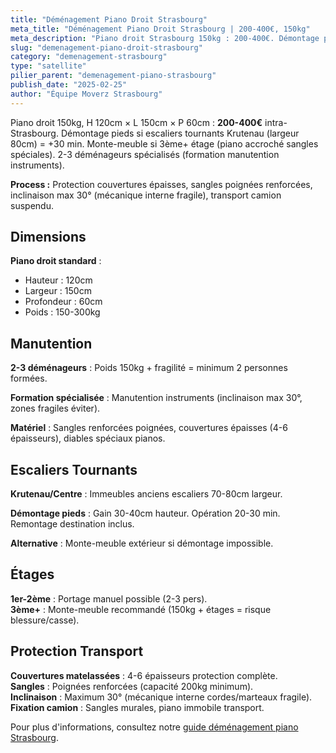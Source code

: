 ```yaml
---
title: "Déménagement Piano Droit Strasbourg"
meta_title: "Déménagement Piano Droit Strasbourg | 200-400€, 150kg"
meta_description: "Piano droit Strasbourg 150kg : 200-400€. Démontage pieds si escaliers tournants Krutenau. Monte-meuble 3ème+ étage. 2-3 déménageurs spécialisés."
slug: "demenagement-piano-droit-strasbourg"
category: "demenagement-strasbourg"
type: "satellite"
pilier_parent: "demenagement-piano-strasbourg"
publish_date: "2025-02-25"
author: "Équipe Moverz Strasbourg"
---
```


Piano droit 150kg, H 120cm × L 150cm × P 60cm : **200-400€** intra-Strasbourg. Démontage pieds si escaliers tournants Krutenau (largeur 80cm) = +30 min. Monte-meuble si 3ème+ étage (piano accroché sangles spéciales). 2-3 déménageurs spécialisés (formation manutention instruments).

**Process :** Protection couvertures épaisses, sangles poignées renforcées, inclinaison max 30° (mécanique interne fragile), transport camion suspendu.

## Dimensions

**Piano droit standard** :  
- Hauteur : 120cm  
- Largeur : 150cm  
- Profondeur : 60cm  
- Poids : 150-300kg

## Manutention

**2-3 déménageurs** : Poids 150kg + fragilité = minimum 2 personnes formées.

**Formation spécialisée** : Manutention instruments (inclinaison max 30°, zones fragiles éviter).

**Matériel** : Sangles renforcées poignées, couvertures épaisses (4-6 épaisseurs), diables spéciaux pianos.

## Escaliers Tournants

**Krutenau/Centre** : Immeubles anciens escaliers 70-80cm largeur.

**Démontage pieds** : Gain 30-40cm hauteur. Opération 20-30 min. Remontage destination inclus.

**Alternative** : Monte-meuble extérieur si démontage impossible.

## Étages

**1er-2ème** : Portage manuel possible (2-3 pers).  
**3ème+** : Monte-meuble recommandé (150kg + étages = risque blessure/casse).

## Protection Transport

**Couvertures matelassées** : 4-6 épaisseurs protection complète.  
**Sangles** : Poignées renforcées (capacité 200kg minimum).  
**Inclinaison** : Maximum 30° (mécanique interne cordes/marteaux fragile).  
**Fixation camion** : Sangles murales, piano immobile transport.

Pour plus d'informations, consultez notre [guide déménagement piano Strasbourg](/blog/demenagement-strasbourg/demenagement-piano-strasbourg).


